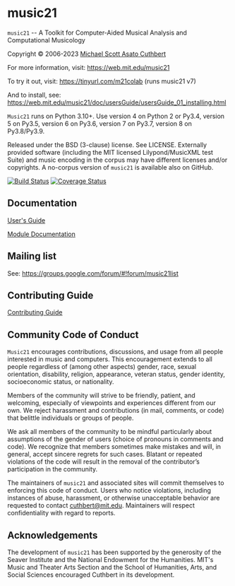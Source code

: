 # music21 #

`music21` -- A Toolkit for Computer-Aided Musical Analysis and 
Computational Musicology

Copyright © 2006-2023 [Michael Scott Asato Cuthbert](http://www.trecento.com)

For more information, visit:
https://web.mit.edu/music21

To try it out, visit:
https://tinyurl.com/m21colab (runs music21 v7)

And to install, see:
https://web.mit.edu/music21/doc/usersGuide/usersGuide_01_installing.html

`Music21` runs on Python 3.10+.  Use version 4 on Python 2 or Py3.4, version 5
on Py3.5, version 6 on Py3.6, version 7 on Py3.7, version 8 on Py3.8/Py3.9.

Released under the BSD (3-clause) license. See LICENSE.
Externally provided software (including the MIT licensed Lilypond/MusicXML test Suite) and
music encoding in the corpus may have different licenses and/or copyrights. 
A no-corpus version of `music21` is available also on GitHub.

[![Build Status](https://github.com/cuthbertLab/music21/workflows/maincheck/badge.svg)](https://github.com/cuthbertLab/music21)
[![Coverage Status](https://coveralls.io/repos/github/cuthbertLab/music21/badge.svg?branch=master)](https://coveralls.io/github/cuthbertLab/music21?branch=master)

## Documentation ##

[User's Guide](https://web.mit.edu/music21/doc/usersGuide/index.html)

[Module Documentation](https://web.mit.edu/music21/doc/moduleReference/index.html)

## Mailing list ##

See: https://groups.google.com/forum/#!forum/music21list

## Contributing Guide ##

[Contributing Guide](CONTRIBUTING.md)

## Community Code of Conduct ##

`Music21` encourages contributions, discussions, and usage from all people interested in
music and computers. This encouragement extends to all people regardless of (among other aspects)
gender, race, sexual orientation, disability, religion, appearance, veteran status,
gender identity, socioeconomic status, or nationality.

Members of the community will strive to be friendly, patient, and welcoming, especially of
viewpoints and experiences different from our own. We reject harassment and contributions
(in mail, comments, or code) that belittle individuals or groups of people.

We ask all members of the community to be mindful particularly about assumptions of the
gender of users (choice of pronouns in comments and code). We recognize that members
sometimes make mistakes and will, in general, accept sincere regrets for such cases.
Blatant or repeated violations of the code will result in the removal of the
contributor’s participation in the community.

The maintainers of `music21` and associated sites will commit themselves to enforcing
this code of conduct. Users who notice violations, including instances of abuse,
harassment, or otherwise unacceptable behavior are requested to contact cuthbert@mit.edu.
Maintainers will respect confidentiality with regard to reports.

## Acknowledgements ##

The development of `music21` has been supported by
the generosity of the Seaver Institute and the
National Endowment for the Humanities.  MIT's Music and Theater Arts Section
and the School of Humanities, Arts, and Social Sciences encouraged Cuthbert
in its development.
